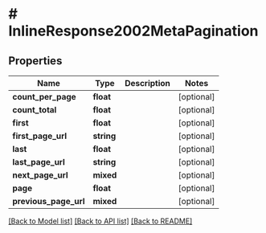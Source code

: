 # # InlineResponse2002MetaPagination

## Properties

Name | Type | Description | Notes
------------ | ------------- | ------------- | -------------
**count_per_page** | **float** |  | [optional]
**count_total** | **float** |  | [optional]
**first** | **float** |  | [optional]
**first_page_url** | **string** |  | [optional]
**last** | **float** |  | [optional]
**last_page_url** | **string** |  | [optional]
**next_page_url** | **mixed** |  | [optional]
**page** | **float** |  | [optional]
**previous_page_url** | **mixed** |  | [optional]

[[Back to Model list]](../../README.md#models) [[Back to API list]](../../README.md#endpoints) [[Back to README]](../../README.md)
